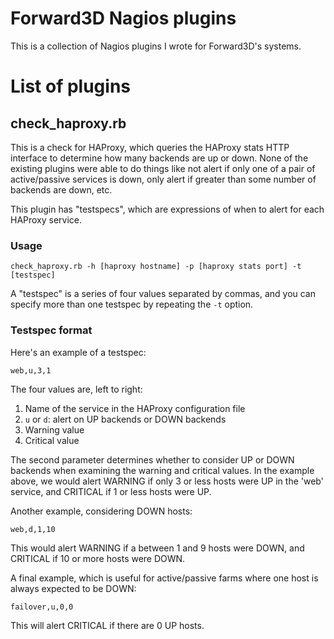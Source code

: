 # Forward3D Nagios plugins

This is a collection of Nagios plugins I wrote for Forward3D's systems.

# List of plugins

## check_haproxy.rb

This is a check for HAProxy, which queries the HAProxy stats HTTP interface to
determine how many backends are up or down. None of the existing plugins were able
to do things like not alert if only one of a pair of active/passive services is down,
only alert if greater than some number of backends are down, etc.

This plugin has "testspecs", which are expressions of when to alert for each
HAProxy service.

### Usage

    check_haproxy.rb -h [haproxy hostname] -p [haproxy stats port] -t [testspec]

A "testspec" is a series of four values separated by commas, and you can specify more
than one testspec by repeating the `-t` option.

### Testspec format

Here's an example of a testspec:

    web,u,3,1

The four values are, left to right:
  1. Name of the service in the HAProxy configuration file
  2. `u` or `d`: alert on UP backends or DOWN backends
  3. Warning value
  4. Critical value 

The second parameter determines whether to consider UP or DOWN backends when
examining the warning and critical values. In the example above, we would alert
WARNING if only 3 or less hosts were UP in the 'web' service, and CRITICAL if 
1 or less hosts were UP.

Another example, considering DOWN hosts:

    web,d,1,10

This would alert WARNING if a between 1 and 9 hosts were DOWN, and CRITICAL if
10 or more hosts were DOWN.

A final example, which is useful for active/passive farms where one host is
always expected to be DOWN:

    failover,u,0,0

This will alert CRITICAL if there are 0 UP hosts.
